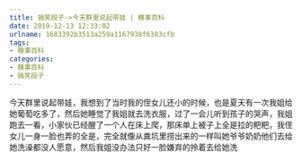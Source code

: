```yaml
---
title: 搞笑段子->今天群里说起带娃 | 糗事百科
date: 2019-12-13 12:33:02
urlname: 1683392b3513a259a1167938f6383cfb
tags: 
- 糗事百科
categories:
- 糗事百科
- 搞笑段子
---
```

今天群里说起带娃，我想到了当时我的侄女儿还小的时候，也是夏天有一次我姐给她葡萄吃多了，然后她睡觉了我姐就去洗衣服，过了一会儿听到孩子的哭声，我姐跑去一看，小家伙已经醒了一个人在床上爬，那床单上被子上全是拉的粑粑，我侄女儿一身一脸也弄的全是，完全就像从粪坑里捞出来的一样叫她爷爷奶奶他们去给她洗澡都没人愿意，然后我姐没办法只好一脸嫌弃的拎着去给她洗


